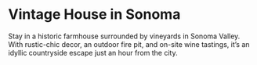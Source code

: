 # Vintage House in Sonoma

Stay in a historic farmhouse surrounded by vineyards in Sonoma Valley. With rustic-chic decor, an outdoor fire pit, and on-site wine tastings, it’s an idyllic countryside escape just an hour from the city.
